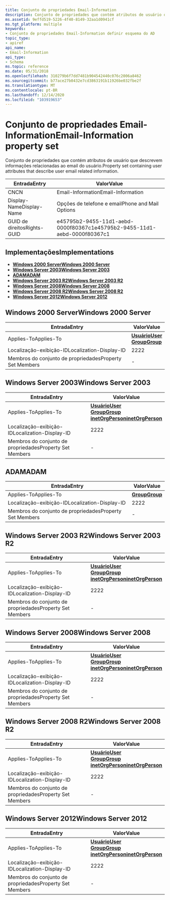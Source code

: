 ```yaml
---
title: Conjunto de propriedades Email-Information
description: Conjunto de propriedades que contém atributos de usuário que descrevem informações relacionadas ao email do usuário.
ms.assetid: 9effd519-5226-4f40-8149-32aa1d0941cf
ms.tgt_platform: multiple
keywords:
- Conjunto de propriedades Email-Information definir esquema do AD
topic_type:
- apiref
api_name:
- Email-Information
api_type:
- Schema
ms.topic: reference
ms.date: 05/31/2018
ms.openlocfilehash: 310279b6f7dd7481b904542440c076c2006a8462
ms.sourcegitcommit: b77ace27b0432e7cd3863191b11926be032fbe2f
ms.translationtype: MT
ms.contentlocale: pt-BR
ms.lasthandoff: 12/14/2020
ms.locfileid: "103919653"
---
```

# <a name="email-information-property-set"></a><span data-ttu-id="2f294-104">Conjunto de propriedades Email-Information</span><span class="sxs-lookup"><span data-stu-id="2f294-104">Email-Information property set</span></span>

<span data-ttu-id="2f294-105">Conjunto de propriedades que contém atributos de usuário que descrevem informações relacionadas ao email do usuário.</span><span class="sxs-lookup"><span data-stu-id="2f294-105">Property set containing user attributes that describe user email related information.</span></span>



| <span data-ttu-id="2f294-106">Entrada</span><span class="sxs-lookup"><span data-stu-id="2f294-106">Entry</span></span> | <span data-ttu-id="2f294-107">Valor</span><span class="sxs-lookup"><span data-stu-id="2f294-107">Value</span></span> |
|--------------|--------------------------------------|
| <span data-ttu-id="2f294-108">CN</span><span class="sxs-lookup"><span data-stu-id="2f294-108">CN</span></span>           | <span data-ttu-id="2f294-109">Email-Information</span><span class="sxs-lookup"><span data-stu-id="2f294-109">Email-Information</span></span>                    |
| <span data-ttu-id="2f294-110">Display-Name</span><span class="sxs-lookup"><span data-stu-id="2f294-110">Display-Name</span></span> | <span data-ttu-id="2f294-111">Opções de telefone e email</span><span class="sxs-lookup"><span data-stu-id="2f294-111">Phone and Mail Options</span></span>               |
| <span data-ttu-id="2f294-112">GUID de direitos</span><span class="sxs-lookup"><span data-stu-id="2f294-112">Rights-GUID</span></span>  | <span data-ttu-id="2f294-113">e45795b2-9455-11d1-aebd-0000f80367c1</span><span class="sxs-lookup"><span data-stu-id="2f294-113">e45795b2-9455-11d1-aebd-0000f80367c1</span></span> |



## <a name="implementations"></a><span data-ttu-id="2f294-114">Implementações</span><span class="sxs-lookup"><span data-stu-id="2f294-114">Implementations</span></span>

-   [<span data-ttu-id="2f294-115">**Windows 2000 Server**</span><span class="sxs-lookup"><span data-stu-id="2f294-115">**Windows 2000 Server**</span></span>](#windows-2000-server)
-   [<span data-ttu-id="2f294-116">**Windows Server 2003**</span><span class="sxs-lookup"><span data-stu-id="2f294-116">**Windows Server 2003**</span></span>](#windows-server-2003)
-   [<span data-ttu-id="2f294-117">**ADAM**</span><span class="sxs-lookup"><span data-stu-id="2f294-117">**ADAM**</span></span>](#adam)
-   [<span data-ttu-id="2f294-118">**Windows Server 2003 R2**</span><span class="sxs-lookup"><span data-stu-id="2f294-118">**Windows Server 2003 R2**</span></span>](#windows-server-2003-r2)
-   [<span data-ttu-id="2f294-119">**Windows Server 2008**</span><span class="sxs-lookup"><span data-stu-id="2f294-119">**Windows Server 2008**</span></span>](#windows-server-2008)
-   [<span data-ttu-id="2f294-120">**Windows Server 2008 R2**</span><span class="sxs-lookup"><span data-stu-id="2f294-120">**Windows Server 2008 R2**</span></span>](#windows-server-2008-r2)
-   [<span data-ttu-id="2f294-121">**Windows Server 2012**</span><span class="sxs-lookup"><span data-stu-id="2f294-121">**Windows Server 2012**</span></span>](#windows-server-2012)

## <a name="windows-2000-server"></a><span data-ttu-id="2f294-122">Windows 2000 Server</span><span class="sxs-lookup"><span data-stu-id="2f294-122">Windows 2000 Server</span></span>



| <span data-ttu-id="2f294-123">Entrada</span><span class="sxs-lookup"><span data-stu-id="2f294-123">Entry</span></span> | <span data-ttu-id="2f294-124">Valor</span><span class="sxs-lookup"><span data-stu-id="2f294-124">Value</span></span> |
|-------------------------|-----------------------------------------------------------------------|
| <span data-ttu-id="2f294-125">Applies-To</span><span class="sxs-lookup"><span data-stu-id="2f294-125">Applies-To</span></span>              | [<span data-ttu-id="2f294-126">**Usuário**</span><span class="sxs-lookup"><span data-stu-id="2f294-126">**User**</span></span>](c-user.md)<br/> [<span data-ttu-id="2f294-127">**Group**</span><span class="sxs-lookup"><span data-stu-id="2f294-127">**Group**</span></span>](c-group.md)<br/> |
| <span data-ttu-id="2f294-128">Localização-exibição-ID</span><span class="sxs-lookup"><span data-stu-id="2f294-128">Localization-Display-ID</span></span> | <span data-ttu-id="2f294-129">22</span><span class="sxs-lookup"><span data-stu-id="2f294-129">22</span></span>                                                                    |
| <span data-ttu-id="2f294-130">Membros do conjunto de propriedades</span><span class="sxs-lookup"><span data-stu-id="2f294-130">Property Set Members</span></span>    | \-                                                                    |



## <a name="windows-server-2003"></a><span data-ttu-id="2f294-131">Windows Server 2003</span><span class="sxs-lookup"><span data-stu-id="2f294-131">Windows Server 2003</span></span>



| <span data-ttu-id="2f294-132">Entrada</span><span class="sxs-lookup"><span data-stu-id="2f294-132">Entry</span></span> | <span data-ttu-id="2f294-133">Valor</span><span class="sxs-lookup"><span data-stu-id="2f294-133">Value</span></span> |
|-------------------------|---------------------------------------------------------------------------------------------------------------------------|
| <span data-ttu-id="2f294-134">Applies-To</span><span class="sxs-lookup"><span data-stu-id="2f294-134">Applies-To</span></span>              | [<span data-ttu-id="2f294-135">**Usuário**</span><span class="sxs-lookup"><span data-stu-id="2f294-135">**User**</span></span>](c-user.md)<br/> [<span data-ttu-id="2f294-136">**Group**</span><span class="sxs-lookup"><span data-stu-id="2f294-136">**Group**</span></span>](c-group.md)<br/> [<span data-ttu-id="2f294-137">**inetOrgPerson**</span><span class="sxs-lookup"><span data-stu-id="2f294-137">**inetOrgPerson**</span></span>](c-inetorgperson.md)<br/> |
| <span data-ttu-id="2f294-138">Localização-exibição-ID</span><span class="sxs-lookup"><span data-stu-id="2f294-138">Localization-Display-ID</span></span> | <span data-ttu-id="2f294-139">22</span><span class="sxs-lookup"><span data-stu-id="2f294-139">22</span></span>                                                                                                                        |
| <span data-ttu-id="2f294-140">Membros do conjunto de propriedades</span><span class="sxs-lookup"><span data-stu-id="2f294-140">Property Set Members</span></span>    | \-                                                                                                                        |



## <a name="adam"></a><span data-ttu-id="2f294-141">ADAM</span><span class="sxs-lookup"><span data-stu-id="2f294-141">ADAM</span></span>



| <span data-ttu-id="2f294-142">Entrada</span><span class="sxs-lookup"><span data-stu-id="2f294-142">Entry</span></span> | <span data-ttu-id="2f294-143">Valor</span><span class="sxs-lookup"><span data-stu-id="2f294-143">Value</span></span> |
|-------------------------|-------------------------------------|
| <span data-ttu-id="2f294-144">Applies-To</span><span class="sxs-lookup"><span data-stu-id="2f294-144">Applies-To</span></span>              | [<span data-ttu-id="2f294-145">**Group**</span><span class="sxs-lookup"><span data-stu-id="2f294-145">**Group**</span></span>](c-group.md)<br/> |
| <span data-ttu-id="2f294-146">Localização-exibição-ID</span><span class="sxs-lookup"><span data-stu-id="2f294-146">Localization-Display-ID</span></span> | <span data-ttu-id="2f294-147">22</span><span class="sxs-lookup"><span data-stu-id="2f294-147">22</span></span>                                  |
| <span data-ttu-id="2f294-148">Membros do conjunto de propriedades</span><span class="sxs-lookup"><span data-stu-id="2f294-148">Property Set Members</span></span>    | \-                                  |



## <a name="windows-server-2003-r2"></a><span data-ttu-id="2f294-149">Windows Server 2003 R2</span><span class="sxs-lookup"><span data-stu-id="2f294-149">Windows Server 2003 R2</span></span>



| <span data-ttu-id="2f294-150">Entrada</span><span class="sxs-lookup"><span data-stu-id="2f294-150">Entry</span></span> | <span data-ttu-id="2f294-151">Valor</span><span class="sxs-lookup"><span data-stu-id="2f294-151">Value</span></span> |
|-------------------------|---------------------------------------------------------------------------------------------------------------------------|
| <span data-ttu-id="2f294-152">Applies-To</span><span class="sxs-lookup"><span data-stu-id="2f294-152">Applies-To</span></span>              | [<span data-ttu-id="2f294-153">**Usuário**</span><span class="sxs-lookup"><span data-stu-id="2f294-153">**User**</span></span>](c-user.md)<br/> [<span data-ttu-id="2f294-154">**Group**</span><span class="sxs-lookup"><span data-stu-id="2f294-154">**Group**</span></span>](c-group.md)<br/> [<span data-ttu-id="2f294-155">**inetOrgPerson**</span><span class="sxs-lookup"><span data-stu-id="2f294-155">**inetOrgPerson**</span></span>](c-inetorgperson.md)<br/> |
| <span data-ttu-id="2f294-156">Localização-exibição-ID</span><span class="sxs-lookup"><span data-stu-id="2f294-156">Localization-Display-ID</span></span> | <span data-ttu-id="2f294-157">22</span><span class="sxs-lookup"><span data-stu-id="2f294-157">22</span></span>                                                                                                                        |
| <span data-ttu-id="2f294-158">Membros do conjunto de propriedades</span><span class="sxs-lookup"><span data-stu-id="2f294-158">Property Set Members</span></span>    | \-                                                                                                                        |



## <a name="windows-server-2008"></a><span data-ttu-id="2f294-159">Windows Server 2008</span><span class="sxs-lookup"><span data-stu-id="2f294-159">Windows Server 2008</span></span>



| <span data-ttu-id="2f294-160">Entrada</span><span class="sxs-lookup"><span data-stu-id="2f294-160">Entry</span></span> | <span data-ttu-id="2f294-161">Valor</span><span class="sxs-lookup"><span data-stu-id="2f294-161">Value</span></span> |
|-------------------------|---------------------------------------------------------------------------------------------------------------------------|
| <span data-ttu-id="2f294-162">Applies-To</span><span class="sxs-lookup"><span data-stu-id="2f294-162">Applies-To</span></span>              | [<span data-ttu-id="2f294-163">**Usuário**</span><span class="sxs-lookup"><span data-stu-id="2f294-163">**User**</span></span>](c-user.md)<br/> [<span data-ttu-id="2f294-164">**Group**</span><span class="sxs-lookup"><span data-stu-id="2f294-164">**Group**</span></span>](c-group.md)<br/> [<span data-ttu-id="2f294-165">**inetOrgPerson**</span><span class="sxs-lookup"><span data-stu-id="2f294-165">**inetOrgPerson**</span></span>](c-inetorgperson.md)<br/> |
| <span data-ttu-id="2f294-166">Localização-exibição-ID</span><span class="sxs-lookup"><span data-stu-id="2f294-166">Localization-Display-ID</span></span> | <span data-ttu-id="2f294-167">22</span><span class="sxs-lookup"><span data-stu-id="2f294-167">22</span></span>                                                                                                                        |
| <span data-ttu-id="2f294-168">Membros do conjunto de propriedades</span><span class="sxs-lookup"><span data-stu-id="2f294-168">Property Set Members</span></span>    | \-                                                                                                                        |



## <a name="windows-server-2008-r2"></a><span data-ttu-id="2f294-169">Windows Server 2008 R2</span><span class="sxs-lookup"><span data-stu-id="2f294-169">Windows Server 2008 R2</span></span>



| <span data-ttu-id="2f294-170">Entrada</span><span class="sxs-lookup"><span data-stu-id="2f294-170">Entry</span></span> | <span data-ttu-id="2f294-171">Valor</span><span class="sxs-lookup"><span data-stu-id="2f294-171">Value</span></span> |
|-------------------------|---------------------------------------------------------------------------------------------------------------------------|
| <span data-ttu-id="2f294-172">Applies-To</span><span class="sxs-lookup"><span data-stu-id="2f294-172">Applies-To</span></span>              | [<span data-ttu-id="2f294-173">**Usuário**</span><span class="sxs-lookup"><span data-stu-id="2f294-173">**User**</span></span>](c-user.md)<br/> [<span data-ttu-id="2f294-174">**Group**</span><span class="sxs-lookup"><span data-stu-id="2f294-174">**Group**</span></span>](c-group.md)<br/> [<span data-ttu-id="2f294-175">**inetOrgPerson**</span><span class="sxs-lookup"><span data-stu-id="2f294-175">**inetOrgPerson**</span></span>](c-inetorgperson.md)<br/> |
| <span data-ttu-id="2f294-176">Localização-exibição-ID</span><span class="sxs-lookup"><span data-stu-id="2f294-176">Localization-Display-ID</span></span> | <span data-ttu-id="2f294-177">22</span><span class="sxs-lookup"><span data-stu-id="2f294-177">22</span></span>                                                                                                                        |
| <span data-ttu-id="2f294-178">Membros do conjunto de propriedades</span><span class="sxs-lookup"><span data-stu-id="2f294-178">Property Set Members</span></span>    | \-                                                                                                                        |



## <a name="windows-server-2012"></a><span data-ttu-id="2f294-179">Windows Server 2012</span><span class="sxs-lookup"><span data-stu-id="2f294-179">Windows Server 2012</span></span>



| <span data-ttu-id="2f294-180">Entrada</span><span class="sxs-lookup"><span data-stu-id="2f294-180">Entry</span></span> | <span data-ttu-id="2f294-181">Valor</span><span class="sxs-lookup"><span data-stu-id="2f294-181">Value</span></span> |
|-------------------------|---------------------------------------------------------------------------------------------------------------------------|
| <span data-ttu-id="2f294-182">Applies-To</span><span class="sxs-lookup"><span data-stu-id="2f294-182">Applies-To</span></span>              | [<span data-ttu-id="2f294-183">**Usuário**</span><span class="sxs-lookup"><span data-stu-id="2f294-183">**User**</span></span>](c-user.md)<br/> [<span data-ttu-id="2f294-184">**Group**</span><span class="sxs-lookup"><span data-stu-id="2f294-184">**Group**</span></span>](c-group.md)<br/> [<span data-ttu-id="2f294-185">**inetOrgPerson**</span><span class="sxs-lookup"><span data-stu-id="2f294-185">**inetOrgPerson**</span></span>](c-inetorgperson.md)<br/> |
| <span data-ttu-id="2f294-186">Localização-exibição-ID</span><span class="sxs-lookup"><span data-stu-id="2f294-186">Localization-Display-ID</span></span> | <span data-ttu-id="2f294-187">22</span><span class="sxs-lookup"><span data-stu-id="2f294-187">22</span></span>                                                                                                                        |
| <span data-ttu-id="2f294-188">Membros do conjunto de propriedades</span><span class="sxs-lookup"><span data-stu-id="2f294-188">Property Set Members</span></span>    | \-                                                                                                                        |



 

 





